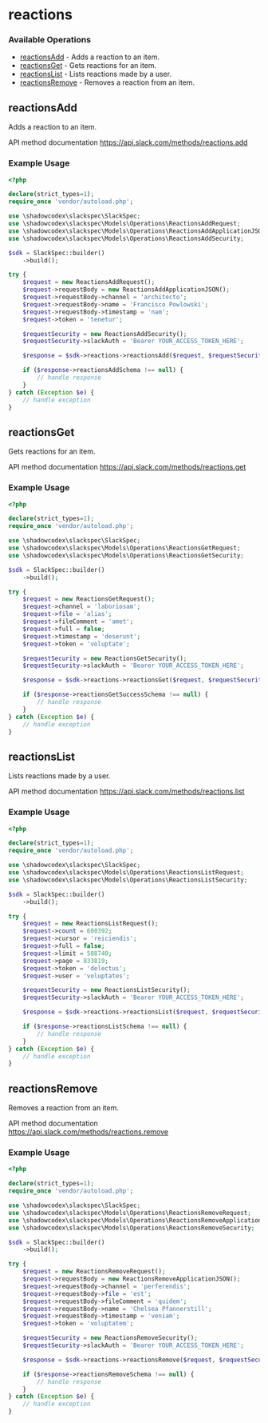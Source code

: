 # reactions

### Available Operations

* [reactionsAdd](#reactionsadd) - Adds a reaction to an item.
* [reactionsGet](#reactionsget) - Gets reactions for an item.
* [reactionsList](#reactionslist) - Lists reactions made by a user.
* [reactionsRemove](#reactionsremove) - Removes a reaction from an item.

## reactionsAdd

Adds a reaction to an item.

API method documentation
<https://api.slack.com/methods/reactions.add>

### Example Usage

```php
<?php

declare(strict_types=1);
require_once 'vendor/autoload.php';

use \shadowcodex\slackspec\SlackSpec;
use \shadowcodex\slackspec\Models\Operations\ReactionsAddRequest;
use \shadowcodex\slackspec\Models\Operations\ReactionsAddApplicationJSON;
use \shadowcodex\slackspec\Models\Operations\ReactionsAddSecurity;

$sdk = SlackSpec::builder()
    ->build();

try {
    $request = new ReactionsAddRequest();
    $request->requestBody = new ReactionsAddApplicationJSON();
    $request->requestBody->channel = 'architecto';
    $request->requestBody->name = 'Francisco Powlowski';
    $request->requestBody->timestamp = 'nam';
    $request->token = 'tenetur';

    $requestSecurity = new ReactionsAddSecurity();
    $requestSecurity->slackAuth = 'Bearer YOUR_ACCESS_TOKEN_HERE';

    $response = $sdk->reactions->reactionsAdd($request, $requestSecurity);

    if ($response->reactionsAddSchema !== null) {
        // handle response
    }
} catch (Exception $e) {
    // handle exception
}
```

## reactionsGet

Gets reactions for an item.

API method documentation
<https://api.slack.com/methods/reactions.get>

### Example Usage

```php
<?php

declare(strict_types=1);
require_once 'vendor/autoload.php';

use \shadowcodex\slackspec\SlackSpec;
use \shadowcodex\slackspec\Models\Operations\ReactionsGetRequest;
use \shadowcodex\slackspec\Models\Operations\ReactionsGetSecurity;

$sdk = SlackSpec::builder()
    ->build();

try {
    $request = new ReactionsGetRequest();
    $request->channel = 'laboriosam';
    $request->file = 'alias';
    $request->fileComment = 'amet';
    $request->full = false;
    $request->timestamp = 'deserunt';
    $request->token = 'voluptate';

    $requestSecurity = new ReactionsGetSecurity();
    $requestSecurity->slackAuth = 'Bearer YOUR_ACCESS_TOKEN_HERE';

    $response = $sdk->reactions->reactionsGet($request, $requestSecurity);

    if ($response->reactionsGetSuccessSchema !== null) {
        // handle response
    }
} catch (Exception $e) {
    // handle exception
}
```

## reactionsList

Lists reactions made by a user.

API method documentation
<https://api.slack.com/methods/reactions.list>

### Example Usage

```php
<?php

declare(strict_types=1);
require_once 'vendor/autoload.php';

use \shadowcodex\slackspec\SlackSpec;
use \shadowcodex\slackspec\Models\Operations\ReactionsListRequest;
use \shadowcodex\slackspec\Models\Operations\ReactionsListSecurity;

$sdk = SlackSpec::builder()
    ->build();

try {
    $request = new ReactionsListRequest();
    $request->count = 600392;
    $request->cursor = 'reiciendis';
    $request->full = false;
    $request->limit = 588740;
    $request->page = 833819;
    $request->token = 'delectus';
    $request->user = 'voluptates';

    $requestSecurity = new ReactionsListSecurity();
    $requestSecurity->slackAuth = 'Bearer YOUR_ACCESS_TOKEN_HERE';

    $response = $sdk->reactions->reactionsList($request, $requestSecurity);

    if ($response->reactionsListSchema !== null) {
        // handle response
    }
} catch (Exception $e) {
    // handle exception
}
```

## reactionsRemove

Removes a reaction from an item.

API method documentation
<https://api.slack.com/methods/reactions.remove>

### Example Usage

```php
<?php

declare(strict_types=1);
require_once 'vendor/autoload.php';

use \shadowcodex\slackspec\SlackSpec;
use \shadowcodex\slackspec\Models\Operations\ReactionsRemoveRequest;
use \shadowcodex\slackspec\Models\Operations\ReactionsRemoveApplicationJSON;
use \shadowcodex\slackspec\Models\Operations\ReactionsRemoveSecurity;

$sdk = SlackSpec::builder()
    ->build();

try {
    $request = new ReactionsRemoveRequest();
    $request->requestBody = new ReactionsRemoveApplicationJSON();
    $request->requestBody->channel = 'perferendis';
    $request->requestBody->file = 'est';
    $request->requestBody->fileComment = 'quidem';
    $request->requestBody->name = 'Chelsea Pfannerstill';
    $request->requestBody->timestamp = 'veniam';
    $request->token = 'voluptatem';

    $requestSecurity = new ReactionsRemoveSecurity();
    $requestSecurity->slackAuth = 'Bearer YOUR_ACCESS_TOKEN_HERE';

    $response = $sdk->reactions->reactionsRemove($request, $requestSecurity);

    if ($response->reactionsRemoveSchema !== null) {
        // handle response
    }
} catch (Exception $e) {
    // handle exception
}
```
